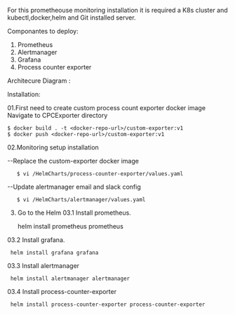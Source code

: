 

For this prometheouse monitoring installation it is required a K8s cluster and kubectl,docker,helm and Git installed server. 

Componantes to deploy: 

1. Prometheus
2. Alertmanager
3. Grafana
4. Process counter exporter 

Architecure Diagram : 

Installation: 

01.First need to create custom process count exporter docker image 
Navigate to CPCExporter directory

    $ docker build . -t <docker-repo-url>/custom-exporter:v1
    $ docker push <docker-repo-url>/custom-exporter:v1


02.Monitoring setup installation
   
   --Replace the custom-exporter docker image

       $ vi /HelmCharts/process-counter-exporter/values.yaml


  --Update alertmanager email and slack config

       $ vi /HelmCharts/alertmanager/values.yaml


03. Go to the Helm
   03.1 Install prometheus. 
   
	 helm install prometheus prometheus
    
   03.2 Install grafana.
   
	 helm install grafana grafana 
    
   03.3 Install alertmanager 
   
	 helm install alertmanager alertmanager
    
   03.4 Install process-counter-exporter 
   
	 helm install process-counter-exporter process-counter-exporter 

